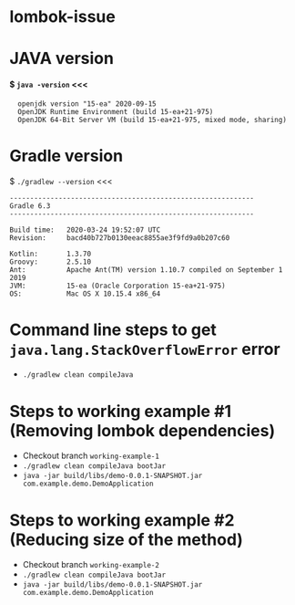 # lombok-issue

# JAVA version
#### $ `java -version`                                                                                                                                                                                                                            <<<

```
  openjdk version "15-ea" 2020-09-15
  OpenJDK Runtime Environment (build 15-ea+21-975)
  OpenJDK 64-Bit Server VM (build 15-ea+21-975, mixed mode, sharing)
```

# Gradle version
$ `./gradlew --version`                                                                                                                                                                                                                        <<<
```
------------------------------------------------------------
Gradle 6.3
------------------------------------------------------------

Build time:   2020-03-24 19:52:07 UTC
Revision:     bacd40b727b0130eeac8855ae3f9fd9a0b207c60

Kotlin:       1.3.70
Groovy:       2.5.10
Ant:          Apache Ant(TM) version 1.10.7 compiled on September 1 2019
JVM:          15-ea (Oracle Corporation 15-ea+21-975)
OS:           Mac OS X 10.15.4 x86_64

```

# Command line steps to get `java.lang.StackOverflowError` error
* `./gradlew clean compileJava`

# Steps to working example #1 (Removing lombok dependencies)
* Checkout branch `working-example-1`
* `./gradlew clean compileJava bootJar`
* `java -jar build/libs/demo-0.0.1-SNAPSHOT.jar com.example.demo.DemoApplication`

# Steps to working example #2 (Reducing size of the method)
* Checkout branch `working-example-2`
* `./gradlew clean compileJava bootJar`
* `java -jar build/libs/demo-0.0.1-SNAPSHOT.jar com.example.demo.DemoApplication`

